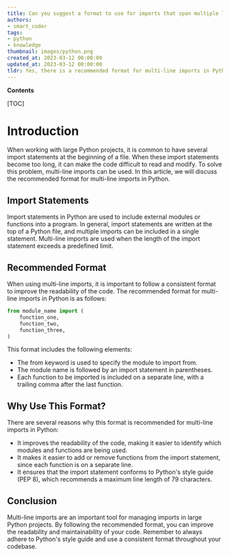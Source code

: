 ```yaml
---
title: Can you suggest a format to use for imports that span multiple lines?
authors:
- smart_coder
tags:
- python
- knowledge
thumbnail: images/python.png
created_at: 2023-03-12 00:00:00
updated_at: 2023-03-12 00:00:00
tldr: Yes, there is a recommended format for multi-line imports in Python, which is to use parentheses and separate each import on a new line.
---
```


**Contents**

[TOC]

# Introduction

When working with large Python projects, it is common to have several import statements at the beginning of a file. When these import statements become too long, it can make the code difficult to read and modify. To solve this problem, multi-line imports can be used. In this article, we will discuss the recommended format for multi-line imports in Python.

## Import Statements

Import statements in Python are used to include external modules or functions into a program. In general, import statements are written at the top of a Python file, and multiple imports can be included in a single statement. Multi-line imports are used when the length of the import statement exceeds a predefined limit.

## Recommended Format

When using multi-line imports, it is important to follow a consistent format to improve the readability of the code. The recommended format for multi-line imports in Python is as follows:

```python
from module_name import (
    function_one,
    function_two,
    function_three,
)
```

This format includes the following elements:

- The from keyword is used to specify the module to import from.
- The module name is followed by an import statement in parentheses.
- Each function to be imported is included on a separate line, with a trailing comma after the last function.

## Why Use This Format?

There are several reasons why this format is recommended for multi-line imports in Python:

- It improves the readability of the code, making it easier to identify which modules and functions are being used.
- It makes it easier to add or remove functions from the import statement, since each function is on a separate line.
- It ensures that the import statement conforms to Python's style guide (PEP 8), which recommends a maximum line length of 79 characters.

## Conclusion

Multi-line imports are an important tool for managing imports in large Python projects. By following the recommended format, you can improve the readability and maintainability of your code. Remember to always adhere to Python's style guide and use a consistent format throughout your codebase.
